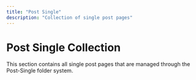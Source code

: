 ```yaml
---
title: "Post Single"
description: "Collection of single post pages"
---
```


# Post Single Collection

This section contains all single post pages that are managed through the Post-Single folder system.